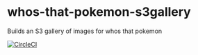 # whos-that-pokemon-s3gallery
Builds an S3 gallery of images for whos that pokemon

[![CircleCI](https://circleci.com/gh/Beartime234/whos-that-pokemon-s3gallery.svg?style=svg)](https://circleci.com/gh/Beartime234/whos-that-pokemon-s3gallery)